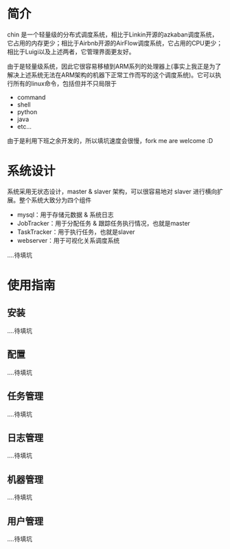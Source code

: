 # 简介
chin 是一个轻量级的分布式调度系统，相比于Linkin开源的azkaban调度系统，它占用的内存更少；相比于Airbnb开源的AirFlow调度系统，它占用的CPU更少；相比于Luigi以及上述两者，它管理界面更友好。

由于是轻量级系统，因此它很容易移植到ARM系列的处理器上(事实上我正是为了解决上述系统无法在ARM架构的机器下正常工作而写的这个调度系统)。它可以执行所有的linux命令，包括但并不只局限于

* command
* shell
* python
* java
* etc...

由于是利用下班之余开发的，所以填坑速度会很慢，fork me are welcome :D

# 系统设计
系统采用无状态设计，master & slaver 架构，可以很容易地对 slaver 进行横向扩展。整个系统大致分为四个组件

* mysql：用于存储元数据 & 系统日志
* JobTracker：用于分配任务 & 跟踪任务执行情况，也就是master
* TaskTracker：用于执行任务，也就是slaver
* webserver：用于可视化关系调度系统

....待填坑

# 使用指南
## 安装
....待填坑
## 配置
....待填坑
## 任务管理
....待填坑
## 日志管理
....待填坑
## 机器管理
....待填坑
## 用户管理
....待填坑

